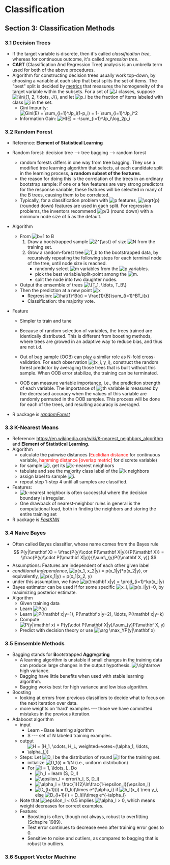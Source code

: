 Classification
================

Section 3: Classification Methods
---------------------------------

### 3.1 Decision Trees

-   If the target variable is discrete, then it's called *classification tree*, whereas for continuous outcome, it's called *regression tree*.
-   **CART** (Classification And Regression Tree) analysis is an umbrella term used for both of the above procedures.
-   Algorithm for constructing decision trees usually work top-down, by choosing a variable at each step that best splits the set of items. The "best" split is decided by [metrics](https://en.wikipedia.org/wiki/Decision_tree_learning) that measures the homogeneity of the target variable within the subsets. For a set of ![J](http://chart.apis.google.com/chart?cht=tx&chl=J "J") classes, suppose ![i\\in\\{1, 2, \\ldots, J\\}](http://chart.apis.google.com/chart?cht=tx&chl=i%5Cin%5C%7B1%2C%202%2C%20%5Cldots%2C%20J%5C%7D "i\in\{1, 2, \ldots, J\}"), and let ![p\_i](http://chart.apis.google.com/chart?cht=tx&chl=p_i "p_i") be the fraction of items labeled with class ![i](http://chart.apis.google.com/chart?cht=tx&chl=i "i") in the set.
    -   Gini Impurity: ![Gini(E) = \\sum\_{i=1}^Jp\_i(1-p\_i) = 1- \\sum\_{i=1}^Jp\_i^2](http://chart.apis.google.com/chart?cht=tx&chl=Gini%28E%29%20%3D%20%5Csum_%7Bi%3D1%7D%5EJp_i%281-p_i%29%20%3D%201-%20%5Csum_%7Bi%3D1%7D%5EJp_i%5E2 "Gini(E) = \sum_{i=1}^Jp_i(1-p_i) = 1- \sum_{i=1}^Jp_i^2")
    -   Information Gain: ![H(E) = -\\sum\_{i=1}^Jp\_i\\log\_2p\_i](http://chart.apis.google.com/chart?cht=tx&chl=H%28E%29%20%3D%20-%5Csum_%7Bi%3D1%7D%5EJp_i%5Clog_2p_i "H(E) = -\sum_{i=1}^Jp_i\log_2p_i")

### 3.2 **Random Forest**

-   Reference: **Element of Statistical Learning**
-   Random forest: decision tree --&gt; tree bagging --&gt; random forest
    -   random forests differs in one way from tree bagging. They use a modified tree learning algorithm that selects, at each candidate split in the learning process, **a random subset of the features**.
    -   the reason for doing this is the correlation of the trees in an ordinary bootstrap sample: if one or a few features are very strong predictors for the response variable, these features will be selected in many of the B trees, causing them to be correlated.
    -   Typically, for a classification problem with ![p](http://chart.apis.google.com/chart?cht=tx&chl=p "p") features, ![\\sqrt{p}](http://chart.apis.google.com/chart?cht=tx&chl=%5Csqrt%7Bp%7D "\sqrt{p}") (rounded down) features are used in each split. For regression problems, the inventors recommend ![p/3](http://chart.apis.google.com/chart?cht=tx&chl=p%2F3 "p/3") (round down) with a minimum node size of 5 as the default.
-   Algorithm
    -   From ![b=1](http://chart.apis.google.com/chart?cht=tx&chl=b%3D1 "b=1") to B
        1.  Draw a bootstrapped sample ![Z^{\\ast}](http://chart.apis.google.com/chart?cht=tx&chl=Z%5E%7B%5Cast%7D "Z^{\ast}") of size ![N](http://chart.apis.google.com/chart?cht=tx&chl=N "N") from the training set.
        2.  Grow a random-forest tree ![T\_b](http://chart.apis.google.com/chart?cht=tx&chl=T_b "T_b") to the bootstrapped data, by recursively repeating the following steps for each terminal node of the tree, until node size is reached.
            -   randomly select ![m](http://chart.apis.google.com/chart?cht=tx&chl=m "m") variables from the ![p](http://chart.apis.google.com/chart?cht=tx&chl=p "p") variables.
            -   pick the best variable/split-point among the ![m](http://chart.apis.google.com/chart?cht=tx&chl=m "m").
            -   split the node into two daughter nodes.
    -   Output the emsemble of trees ![\\{T\_1, \\ldots, T\_B\\}](http://chart.apis.google.com/chart?cht=tx&chl=%5C%7BT_1%2C%20%5Cldots%2C%20T_B%5C%7D "\{T_1, \ldots, T_B\}")
    -   Then the prediction at a new point ![x](http://chart.apis.google.com/chart?cht=tx&chl=x "x")
        -   Regression: ![\\hat{f}^B(x) = \\frac{1}{B}\\sum\_{i=1}^BT\_i(x)](http://chart.apis.google.com/chart?cht=tx&chl=%5Chat%7Bf%7D%5EB%28x%29%20%3D%20%5Cfrac%7B1%7D%7BB%7D%5Csum_%7Bi%3D1%7D%5EBT_i%28x%29 "\hat{f}^B(x) = \frac{1}{B}\sum_{i=1}^BT_i(x)")
        -   Classification: the majority vote.
-   Feature
    -   Simpler to train and tune

    -   Because of random selection of variables, the trees trained are identically distributed. This is different from boosting methods, where trees are growed in an adaptive way to reduce bias, and thus are not i.d.
    -   Out of bag sample (OOB) can play a similar role as N-fold cross-validation. For each observation ![(x\_i, y\_i)](http://chart.apis.google.com/chart?cht=tx&chl=%28x_i%2C%20y_i%29 "(x_i, y_i)"), construct the random forest predictor by averaging those trees that is built without this sample. When OOB error stabilize, the training can be terminated.
    -   OOB can measure variable importance, i.e., the prediction strength of each variable. The importance of ![j](http://chart.apis.google.com/chart?cht=tx&chl=j "j")th variable is measured by the decreased accuracy when the values of this variable are randomly permuted in the OOB samples. This process will be done for each of the trees, and resulting accuracy is averaged.

-   R package is [*randomForest*](https://cran.r-project.org/web/packages/randomForest/index.html)

### 3.3 K-Nearest Means

-   Reference: <https://en.wikipedia.org/wiki/K-nearest_neighbors_algorithm> and **Element of Statistical Learning**.
-   Algorithm
    -   calculate the pairwise distances (<span style="color:red">Euclidian distance</span> for continuous variable, <span style="color:red">hamming distance \[overlap metric\]</span> for discrete variable)
    -   for sample ![i](http://chart.apis.google.com/chart?cht=tx&chl=i "i"), get its ![k](http://chart.apis.google.com/chart?cht=tx&chl=k "k")-nearest neighbors
    -   tabulate and see the majority class label of the ![k](http://chart.apis.google.com/chart?cht=tx&chl=k "k") neighbors
    -   assign label to sample ![i](http://chart.apis.google.com/chart?cht=tx&chl=i "i").
    -   repeat step 1-step 4 until all samples are classified.
-   Features:
    -   ![k](http://chart.apis.google.com/chart?cht=tx&chl=k "k")-nearest neighbor is often successful where the decision boundary is irregular.
    -   One drawback of nearest-neighbor rules in general is the computational load, both in finding the neighbors and storing the entire training set
-   R package is [*FastKNN*](https://cran.r-project.org/web/packages/FastKNN/index.html)

### 3.4 Naive Bayes

-   Often called Bayes classifier, whose name comes from the Bayes rule
    $$ P(y|\\mathbf X) = \\frac{P(y)\\cdot P(\\mathbf X|y)}{P(\\mathbf X)} = \\frac{P(y)\\cdot P(\\mathbf X|y)}{\\sum\_{y}P(\\mathbf X, y)} $$
-   Assumptions: Features are independent of each other given label
-   *conditional independence*, ![p(x\_1, x\_2|y) = p(x\_1|y)\*p(x\_2|y)](http://chart.apis.google.com/chart?cht=tx&chl=p%28x_1%2C%20x_2%7Cy%29%20%3D%20p%28x_1%7Cy%29%2Ap%28x_2%7Cy%29 "p(x_1, x_2|y) = p(x_1|y)*p(x_2|y)"), or equivalently, ![p(x\_1|y) = p(x\_1|x\_2, y)](http://chart.apis.google.com/chart?cht=tx&chl=p%28x_1%7Cy%29%20%3D%20p%28x_1%7Cx_2%2C%20y%29 "p(x_1|y) = p(x_1|x_2, y)")
-   under this assumption, we have ![p(\\mathbf x|y) = \\prod\_{i=1}^kp(x\_i|y)](http://chart.apis.google.com/chart?cht=tx&chl=p%28%5Cmathbf%20x%7Cy%29%20%3D%20%5Cprod_%7Bi%3D1%7D%5Ekp%28x_i%7Cy%29 "p(\mathbf x|y) = \prod_{i=1}^kp(x_i|y)")
-   Bayes estimator can be used if for some specific ![x\_i](http://chart.apis.google.com/chart?cht=tx&chl=x_i "x_i"), ![p(x\_i|y)=0](http://chart.apis.google.com/chart?cht=tx&chl=p%28x_i%7Cy%29%3D0 "p(x_i|y)=0"), by maximizing posterior estimate.
-   Algorithm
    -   Given training data
    -   Learn ![P(y)](http://chart.apis.google.com/chart?cht=tx&chl=P%28y%29 "P(y)")
    -   Learn ![P(\\mathbf x|y=1), P(\\mathbf x|y=2), \\ldots, P(\\mathbf x|y=k)](http://chart.apis.google.com/chart?cht=tx&chl=P%28%5Cmathbf%20x%7Cy%3D1%29%2C%20P%28%5Cmathbf%20x%7Cy%3D2%29%2C%20%5Cldots%2C%20P%28%5Cmathbf%20x%7Cy%3Dk%29 "P(\mathbf x|y=1), P(\mathbf x|y=2), \ldots, P(\mathbf x|y=k)")
    -   Compute ![P(y|\\mathbf x) = P(y)\\cdot P(\\mathbf X|y)/\\sum\_{y}P(\\mathbf X, y)](http://chart.apis.google.com/chart?cht=tx&chl=P%28y%7C%5Cmathbf%20x%29%20%3D%20P%28y%29%5Ccdot%20P%28%5Cmathbf%20X%7Cy%29%2F%5Csum_%7By%7DP%28%5Cmathbf%20X%2C%20y%29 "P(y|\mathbf x) = P(y)\cdot P(\mathbf X|y)/\sum_{y}P(\mathbf X, y)")
    -   Predict with decision theory or use ![\\arg \\max\_YP(y|\\mathbf x)](http://chart.apis.google.com/chart?cht=tx&chl=%5Carg%20%5Cmax_YP%28y%7C%5Cmathbf%20x%29 "\arg \max_YP(y|\mathbf x)")

### 3.5 Emsemble Methods

-   Bagging stands for **B**ootstrapped **Agg**regat**ing**
    -   A learning algorithm is unstable if small changes in the training data can produce large changes in the output hypothesis. ![\\rightarrow](http://chart.apis.google.com/chart?cht=tx&chl=%5Crightarrow "\rightarrow") high variance.
    -   Bagging have little benefits when used with stable learning algorithm.
    -   Bagging works best for high variance and low bias algorithm.
-   Boosting
    -   looking at errors from previous classifiers to decide what to focus on the next iteration over data.
    -   more weights on 'hard' examples --- those we have committed mistakes in the previous iteration.
-   Adaboost algorithm
    -   input
        -   Learn - Base learning algorithm
        -   S --- set of N labeled training examples.
    -   output
        -   ![H = \[H\_1, \\cdots, H\_L, weighted~votes~(\\alpha\_1, \\ldots, \\alpha\_L)\]](http://chart.apis.google.com/chart?cht=tx&chl=H%20%3D%20%5BH_1%2C%20%5Ccdots%2C%20H_L%2C%20weighted~votes~%28%5Calpha_1%2C%20%5Cldots%2C%20%5Calpha_L%29%5D "H = [H_1, \cdots, H_L, weighted~votes~(\alpha_1, \ldots, \alpha_L)]")
    -   Steps: Let ![D\_l](http://chart.apis.google.com/chart?cht=tx&chl=D_l "D_l") be the distribution of round ![l](http://chart.apis.google.com/chart?cht=tx&chl=l "l") for the training set.
        -   initialize ![D\_1(i) = 1/N](http://chart.apis.google.com/chart?cht=tx&chl=D_1%28i%29%20%3D%201%2FN "D_1(i) = 1/N") (i.e., uniform distribution)
        -   For ![l = 1, \\ldots, L](http://chart.apis.google.com/chart?cht=tx&chl=l%20%3D%201%2C%20%5Cldots%2C%20L "l = 1, \ldots, L"), Do
            -   ![h\_l = learn (S, D\_l)](http://chart.apis.google.com/chart?cht=tx&chl=h_l%20%3D%20learn%20%28S%2C%20D_l%29 "h_l = learn (S, D_l)")
            -   ![\\epsilon\_l = error(h\_l, S, D\_l)](http://chart.apis.google.com/chart?cht=tx&chl=%5Cepsilon_l%20%3D%20error%28h_l%2C%20S%2C%20D_l%29 "\epsilon_l = error(h_l, S, D_l)")
            -   ![\\alpha\_l = \\frac{1}{2}\\ln\\frac{1-\\epsilon\_l}{\\epsilon\_l}](http://chart.apis.google.com/chart?cht=tx&chl=%5Calpha_l%20%3D%20%5Cfrac%7B1%7D%7B2%7D%5Cln%5Cfrac%7B1-%5Cepsilon_l%7D%7B%5Cepsilon_l%7D "\alpha_l = \frac{1}{2}\ln\frac{1-\epsilon_l}{\epsilon_l}")
            -   ![D\_{l+1}(i) = D\_l(i)\\times e^{\\alpha\_i}](http://chart.apis.google.com/chart?cht=tx&chl=D_%7Bl%2B1%7D%28i%29%20%3D%20D_l%28i%29%5Ctimes%20e%5E%7B%5Calpha_i%7D "D_{l+1}(i) = D_l(i)\times e^{\alpha_i}") if ![h\_l(x\_i) \\neq y\_i](http://chart.apis.google.com/chart?cht=tx&chl=h_l%28x_i%29%20%5Cneq%20y_i "h_l(x_i) \neq y_i"), else ![D\_{l+1}(i) = D\_l(i)\\times e^{-\\alpha\_i}](http://chart.apis.google.com/chart?cht=tx&chl=D_%7Bl%2B1%7D%28i%29%20%3D%20D_l%28i%29%5Ctimes%20e%5E%7B-%5Calpha_i%7D "D_{l+1}(i) = D_l(i)\times e^{-\alpha_i}")
    -   Note that ![\\epsilon\_l &lt; 0.5](http://chart.apis.google.com/chart?cht=tx&chl=%5Cepsilon_l%20%3C%200.5 "\epsilon_l < 0.5") implies ![\\alpha\_l &gt; 0](http://chart.apis.google.com/chart?cht=tx&chl=%5Calpha_l%20%3E%200 "\alpha_l > 0"), which means weight decreases for correct examples.
    -   Feature:
        -   Boosting is often, though not always, robust to overfitting (Schapire 1989).
        -   Test error continues to decrease even after training error goes to 0.
        -   Sensitive to noise and outliers, as compared to bagging that is robust to outliers.

### 3.6 Support Vector Machine
